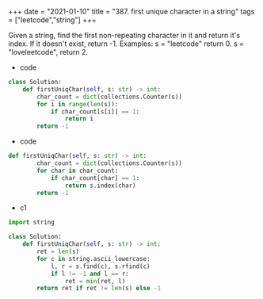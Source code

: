 +++ 
date = "2021-01-10"
title = "387. first unique character in a string"
tags = ["leetcode","string"]
+++

Given a string, find the first non-repeating character in it and return it's index. If it doesn't exist, return -1.
Examples:
s = "leetcode" return 0. s = "loveleetcode", return 2.

- code
```py
class Solution:
    def firstUniqChar(self, s: str) -> int:
        char_count = dict(collections.Counter(s))
        for i in range(len(s)):
            if char_count[s[i]] == 1:
                return i
        return -1

```
- code
```py
def firstUniqChar(self, s: str) -> int:
        char_count = dict(collections.Counter(s))
        for char in char_count:
            if char_count[char] == 1:
                return s.index(char)
        return -1
```
- c1
```py
import string

class Solution:
    def firstUniqChar(self, s: str) -> int:
        ret = len(s)
        for c in string.ascii_lowercase:
            l, r = s.find(c), s.rfind(c)
            if l != -1 and l == r:
                ret = min(ret, l)
        return ret if ret != len(s) else -1
```
